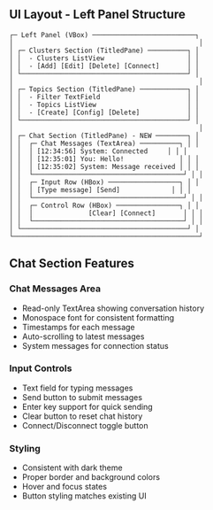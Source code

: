 ## UI Layout - Left Panel Structure

```
┌─ Left Panel (VBox) ──────────────────────────┐
│                                               │
│ ┌─ Clusters Section (TitledPane) ──────────┐ │
│ │  - Clusters ListView                     │ │
│ │  - [Add] [Edit] [Delete] [Connect]       │ │
│ └──────────────────────────────────────────┘ │
│                                               │
│ ┌─ Topics Section (TitledPane) ────────────┐ │
│ │  - Filter TextField                      │ │
│ │  - Topics ListView                       │ │
│ │  - [Create] [Config] [Delete]            │ │
│ └──────────────────────────────────────────┘ │
│                                               │
│ ┌─ Chat Section (TitledPane) - NEW ────────┐ │
│ │  ┌─ Chat Messages (TextArea) ──────────┐ │ │
│ │  │ [12:34:56] System: Connected     │ │ │
│ │  │ [12:35:01] You: Hello!              │ │ │
│ │  │ [12:35:02] System: Message received │ │ │
│ │  └──────────────────────────────────────┘ │ │
│ │  ┌─ Input Row (HBox) ──────────────────┐ │ │
│ │  │ [Type message] [Send]             │ │ │
│ │  └──────────────────────────────────────┘ │ │
│ │  ┌─ Control Row (HBox) ────────────────┐ │ │
│ │  │              [Clear] [Connect]       │ │ │
│ │  └──────────────────────────────────────┘ │ │
│ └──────────────────────────────────────────┘ │
└───────────────────────────────────────────────┘
```

## Chat Section Features

### Chat Messages Area
- Read-only TextArea showing conversation history
- Monospace font for consistent formatting
- Timestamps for each message
- Auto-scrolling to latest messages
- System messages for connection status

### Input Controls
- Text field for typing messages
- Send button to submit messages
- Enter key support for quick sending
- Clear button to reset chat history
- Connect/Disconnect toggle button

### Styling
- Consistent with dark theme
- Proper border and background colors
- Hover and focus states
- Button styling matches existing UI